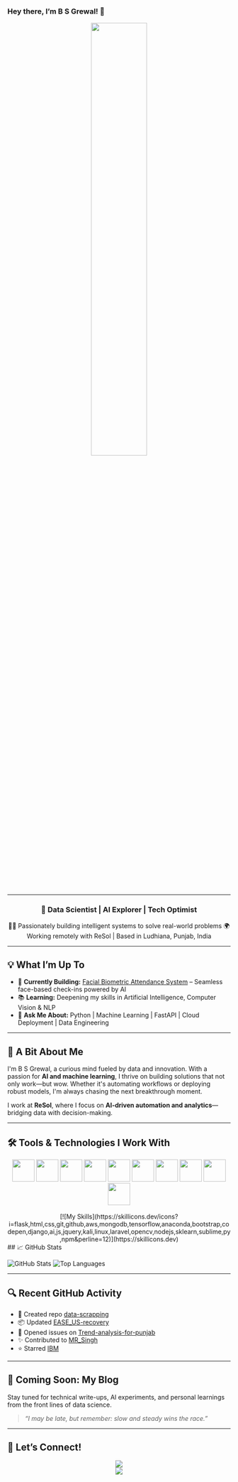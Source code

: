 ### Hey there, I’m B S Grewal! 👋  
<div align="center">
  <img src="https://user-images.githubusercontent.com/74038190/213866269-5d00981c-7c98-46d7-8a8e-16f462f15227.gif" width="50%" />
</div>

---

### <div align="center">🚀 Data Scientist | AI Explorer | Tech Optimist</div>  

<div align="center">
  👨‍💻 Passionately building intelligent systems to solve real-world problems  
  🌍 Working remotely with ReSol | Based in Ludhiana, Punjab, India  
</div>

---

## 💡 What I’m Up To

- 🔧 **Currently Building:** [Facial Biometric Attendance System](https://github.com/beegrewal/Facial-Biometric-attendance-system) – Seamless face-based check-ins powered by AI  
- 📚 **Learning:** Deepening my skills in Artificial Intelligence, Computer Vision & NLP  
- 💬 **Ask Me About:** Python | Machine Learning | FastAPI | Cloud Deployment | Data Engineering  

---

## 🧠 A Bit About Me

I'm B S Grewal, a curious mind fueled by data and innovation. With a passion for **AI and machine learning**, I thrive on building solutions that not only work—but wow. Whether it's automating workflows or deploying robust models, I'm always chasing the next breakthrough moment.

I work at **ReSol**, where I focus on **AI-driven automation and analytics**—bridging data with decision-making.

---

## 🛠️ Tools & Technologies I Work With
<div align="center">
<img src="https://user-images.githubusercontent.com/74038190/212257454-16e3712e-945a-4ca2-b238-408ad0bf87e6.gif" width="50">
  <img src="https://user-images.githubusercontent.com/74038190/212257472-08e52665-c503-4bd9-aa20-f5a4dae769b5.gif" width="50">
<img src="https://user-images.githubusercontent.com/74038190/212257468-1e9a91f1-b626-4baa-b15d-5c385dfa7ed2.gif" width="50">
<img src="https://user-images.githubusercontent.com/74038190/212257465-7ce8d493-cac5-494e-982a-5a9deb852c4b.gif" width="50">
<img src="https://user-images.githubusercontent.com/74038190/212257463-4d082cb4-7483-4eaf-bc25-6dde2628aabd.gif" width="50">
<img src="https://user-images.githubusercontent.com/74038190/212257460-738ff738-247f-4445-a718-cdd0ca76e2db.gif" width="50">
<img src="https://user-images.githubusercontent.com/74038190/212257467-871d32b7-e401-42e8-a166-fcfd7baa4c6b.gif" width="50">
<img src="https://user-images.githubusercontent.com/74038190/212281756-450d3ffa-9335-4b98-a965-db8a18fee927.gif" width="50">
<img src="https://user-images.githubusercontent.com/74038190/212280805-9bcb336b-8c55-46a8-abf8-ff286ab55472.gif" width="50">
<img src="https://user-images.githubusercontent.com/74038190/212280823-79088828-a258-4a4d-8d6c-96315d5a07af.gif" width="50">

</div>
<br><be>  

<div align="center">
[![My Skills](https://skillicons.dev/icons?i=flask,html,css,git,github,aws,mongodb,tensorflow,anaconda,bootstrap,codepen,django,ai,js,jquery,kali,linux,laravel,opencv,nodejs,sklearn,sublime,py,npm&perline=12)](https://skillicons.dev)
</div>
## 📈 GitHub Stats

![GitHub Stats](https://github-readme-stats.vercel.app/api?username=beegrewal&show_icons=true&theme=radical)  ![Top Languages](https://github-readme-stats.vercel.app/api/top-langs/?username=beegrewal&layout=compact&theme=dark)


---

## 🔍 Recent GitHub Activity

- 📁 Created repo [data-scrapping](https://github.com/beegrewal/data-scrapping)
- 📦 Updated [EASE_US-recovery](https://github.com/beegrewal/EASE_US-recovery)
- 🐛 Opened issues on [Trend-analysis-for-punjab](https://github.com/beegrewal/Trend-analysis-for-punjab)
- ✨ Contributed to [MR_Singh](https://github.com/beegrewal/MR_Singh)
- ⭐ Starred [IBM](https://github.com/beegrewal/IBM)

---

## 📝 Coming Soon: My Blog

Stay tuned for technical write-ups, AI experiments, and personal learnings from the front lines of data science.

> _“I may be late, but remember: slow and steady wins the race.”_

---

## 🤝 Let’s Connect!

<div align="center">
  <a href="https://www.buymeacoffee.com/bantus1973" target="_blank">
    <img src="https://img.shields.io/badge/Buy%20me%20a%20coffee-orange?style=for-the-badge&logo=buymeacoffee" />
  </a>
  <br />
  <img src="https://komarev.com/ghpvc/?username=beegrewal&style=flat-square" />
</div>
